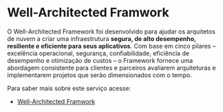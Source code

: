 # Well-Architected Framwork

O Well-Architected Framework foi desenvolvido para ajudar os arquitetos de nuvem a criar uma infraestrutura **segura, de alto desempenho, resiliente e eficiente para seus aplicativos**. Com base em cinco pilares – excelência operacional, segurança, confiabilidade, eficiência de desempenho e otimização de custos – o Framework fornece uma abordagem consistente para clientes e parceiros avaliarem arquiteturas e implementarem projetos que serão dimensionados com o tempo.

Para saber mais sobre este serviço acesse: 
    
  * [Well-Architected Framwork](https://docs.aws.amazon.com/wellarchitected/latest/framework/welcome.html)
